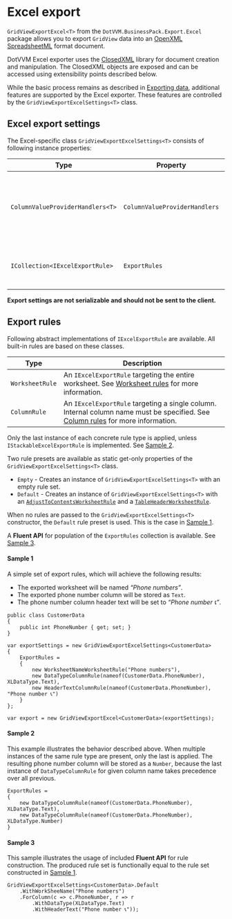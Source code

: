 ﻿# Excel export
`GridViewExportExcel<T>` from the `DotVVM.BusinessPack.Export.Excel` package allows you to export `GridView` data into an [OpenXML SpreadsheetML](TODO) format document.

DotVVM Excel exporter uses the [ClosedXML](https://github.com/ClosedXML/ClosedXML) library for document creation and manipulation. The ClosedXML objects are exposed and can be accessed using extensibility points described below.

While the basic process remains as described in [Exporting data](TODO), additional features are supported by the Excel exporter.
These features are controlled by the `GridViewExportExcelSettings<T>` class.

## Excel export settings
The Excel-specific class `GridViewExportExcelSettings<T>` consists of following instance properties:

|Type|Property|Description|
|---|---|---|
|`ColumnValueProviderHandlers<T>`|`ColumnValueProviderHandlers`|Value providers used to retrieve the data from exported data-context.|
|`ICollection<IExcelExportRule>`|`ExportRules`|Rules applied during the export process.|

**Export settings are not serializable and should not be sent to the client.**

## Export rules
Following abstract implementations of `IExcelExportRule` are available. All built-in rules are based on these classes.

|Type|Description|
|---|---|
|`WorksheetRule`|An `IExcelExportRule` targeting the entire worksheet. See [Worksheet rules](TODO) for more information.|
|`ColumnRule`|An `IExcelExportRule` targeting a single column.<br/>Internal column name must be specified. See [Column rules](TODO) for more information.|

Only the last instance of each concrete rule type is applied, unless `IStackableExcelExportRule` is implemented. See [Sample 2](#sample-2).

Two rule presets are available as static get-only properties of the `GridViewExportExcelSettings<T>` class.
- `Empty` - Creates an instance of `GridViewExportExcelSettings<T>` with an empty rule set.
- `Default` - Creates an instance of `GridViewExportExcelSettings<T>` with an [`AdjustToContentsWorksheetRule`](TODO) and a [`TableHeaderWorksheetRule`](TODO).

When no rules are passed to the `GridViewExportExcelSettings<T>` constructor, the `Default` rule preset is used. This is the case in [Sample 1](#sample-1).

A **Fluent API** for population of the `ExportRules` collection is available. See [Sample 3](#sample-3).

#### Sample 1

A simple set of export rules, which will achieve the following results:
- The exported worksheet will be named *“Phone numbers”*.
- The exported phone number column will be stored as `Text`.
- The phone number column header text will be set to *“Phone number 📞”*.

```CSHARP
public class CustomerData
{
    public int PhoneNumber { get; set; }
}
```
```CSHARP
var exportSettings = new GridViewExportExcelSettings<CustomerData>
{
    ExportRules =
    {
        new WorksheetNameWorksheetRule("Phone numbers"),
        new DataTypeColumnRule(nameof(CustomerData.PhoneNumber), XLDataType.Text),
        new HeaderTextColumnRule(nameof(CustomerData.PhoneNumber), "Phone number 📞")
    }
};

var export = new GridViewExportExcel<CustomerData>(exportSettings);
```

#### Sample 2
This example illustrates the behavior described above. When multiple instances of the same rule type are present, only the last is applied. The resulting phone number column will be stored as a `Number`, because the last instance of `DataTypeColumnRule` for given column name takes precedence over all previous.

```CSHARP
ExportRules =
{
    new DataTypeColumnRule(nameof(CustomerData.PhoneNumber), XLDataType.Text),
    new DataTypeColumnRule(nameof(CustomerData.PhoneNumber), XLDataType.Number)
}
```

#### Sample 3
This sample illustrates the usage of included **Fluent API** for rule construction.
The produced rule set is functionally equal to the rule set constructed in [Sample 1](#sample-1).

```CSHARP
GridViewExportExcelSettings<CustomerData>.Default
    .WithWorkSheeName("Phone numbers")
    .ForColumn(c => c.PhoneNumber, r => r
        .WithDataType(XLDataType.Text)
        .WithHeaderText("Phone number 📞"));
```
    
